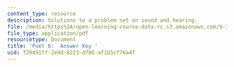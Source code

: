 ```yaml
---
content_type: resource
description: Solutions to a problem set on sound and hearing.
file: /media/https%3A/open-learning-course-data-rc.s3.amazonaws.com/9-35-sensation-and-perception-spring-2009/f26491ff2e9d8223d786af1b5cf76a4f_MIT9_35s09_sol_pset06_full.pdf
file_type: application/pdf
resourcetype: Document
title: 'Pset 6:  Answer Key '
uid: f26491ff-2e9d-8223-d786-af1b5cf76a4f
---
```

